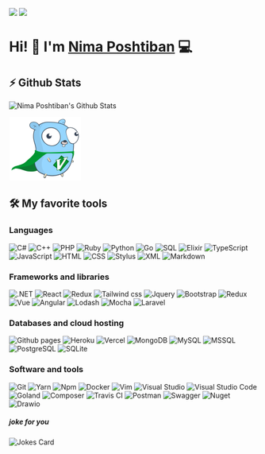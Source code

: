 [![](https://komarev.com/ghpvc/?username=nimaposhtiban&color=blue&label=Profile%20Views)](https://github.com/nimaposhtiban/nimaposhtiban)
[![](https://img.shields.io/github/followers/nimaposhtiban?label=GitHub%20Followers)](https://github.com/nimaposhtiban)

# Hi! 👋 I'm [Nima Poshtiban](https://nimaposhtiban.vercel.app//) 💻

## ⚡ Github Stats

![Nima Poshtiban's Github Stats](https://github-readme-stats.vercel.app/api?username=nimaposhtiban&count_private=true&show_icons=true&theme=solarized-light)

<img style="max width;100%" src="./vim-go.png">

## 🛠️ My favorite tools

### Languages

<a><img alt="C#" src="https://img.shields.io/badge/-C%23-239120?logo=Csharp&style=plastic&logoWidth=20"></a> 
<a><img alt="C++" src="https://img.shields.io/badge/-C++-00599C?logo=cplusplus&logoColor=white&style=plastic&logoWidth=20"></a>
<img alt="PHP" src="https://img.shields.io/badge/-PHP-777BB4?logo=php&logoColor=white&style=plastic&logoWidth=20">
<img alt="Ruby" src="https://img.shields.io/badge/-Ruby-CC342D?logo=ruby&logoColor=white&style=plastic&logoWidth=20">
<img alt="Python" src="https://img.shields.io/badge/-Python-3776AB?logo=python&logoColor=white&style=plastic&logoWidth=20">
<img alt="Go" src="https://img.shields.io/badge/-Golang-00ADD8?logo=go&logoColor=white&style=plastic&logoWidth=20">
<img alt="SQL" src="https://custom-icon-badges.herokuapp.com/badge/SQL-025E8C.svg?logo=database&logoColor=white&style=plastic">
<img alt="Elixir" src="https://img.shields.io/badge/-Elixir-4B275F?logo=elixir&logoColor=white&style=plastic&logoWidth=20">
<img alt="TypeScript" src="https://img.shields.io/badge/-TypeScript-3178C6?logo=typescript&logoColor=white&style=plastic&logoWidth=20">
<img alt="JavaScript" src="https://img.shields.io/badge/-JavaScript-black?logo=javascript&logoColor=F7DF1E&style=plastic&logoWidth=20">
<img alt="HTML" src="https://img.shields.io/badge/-HTML-E34F26?logo=html5&logoColor=white&style=plastic&logoWidth=20">
<img alt="CSS" src="https://img.shields.io/badge/-CSS-1572B6?logo=html5&logoColor=white&style=plastic&logoWidth=20">
<img alt="Stylus" src="https://img.shields.io/badge/-Stylus-333333?logo=stylus&logoColor=white&style=plastic&logoWidth=20">
<img alt="XML" src="https://img.shields.io/badge/-XML-E34F26?logo=svg&logoColor=white&style=plastic&logoWidth=20">
<img alt="Markdown" src="https://img.shields.io/badge/-Markdown-black?logo=markdown&logoColor=white&style=plastic&logoWidth=20">
<br/>

### Frameworks and libraries

<img alt=".NET" src="https://img.shields.io/badge/-.NET-512BD4?logo=dotnet&logoColor=white&style=plastic&logoWidth=20">
<img alt="React" src="https://img.shields.io/badge/-ReactJS-black?logo=react&logoColor=61DAFB&style=plastic&logoWidth=20">
<img alt="Redux" src="https://img.shields.io/badge/-Redux-764ABC?logo=redux&logoColor=white&style=plastic&logoWidth=20">
<img alt="Tailwind css" src="https://img.shields.io/badge/-Tailwind-06B6D4?logo=tailwindcss&logoColor=white&style=plastic&logoWidth=20">
<img alt="Jquery" src="https://img.shields.io/badge/-JQuery-0769AD?logo=jquery&logoColor=white&style=plastic&logoWidth=20">
<img alt="Bootstrap" src="https://img.shields.io/badge/-Bootstrap-7952B3?logo=bootstrap&logoColor=white&style=plastic&logoWidth=20">
<img alt="Redux" src="https://img.shields.io/badge/-ExpressJS-white?logo=express&logoColor=000000&style=plastic&logoWidth=20">
<img alt="Vue" src="https://img.shields.io/badge/-VueJS-4FC08D?logo=vuedotjs&logoColor=white&style=plastic&logoWidth=20">
<img alt="Angular" src="https://img.shields.io/badge/-Angular-DD0031?logo=angular&logoColor=white&style=plastic&logoWidth=20">
<img alt="Lodash" src="https://img.shields.io/badge/-Lodash-3492FF?logo=lodash&logoColor=white&style=plastic&logoWidth=20">
<img alt="Mocha" src="https://img.shields.io/badge/-Mocha-8D6748?logo=mocha&logoColor=white&style=plastic&logoWidth=20">
<img alt="Laravel" src="https://img.shields.io/badge/-Laravel-FF2D20?logo=laravel&logoColor=white&style=plastic&logoWidth=20">
<br/>

### Databases and cloud hosting

<img alt="Github pages" src="https://img.shields.io/badge/-Github%20Pages-181717?logo=github&logoColor=white&style=plastic&logoWidth=20">
<img alt="Heroku" src="https://img.shields.io/badge/-Heroku-430098?logo=heroku&logoColor=white&style=plastic&logoWidth=20">
<img alt="Vercel" src="https://img.shields.io/badge/-Vercel-white?logo=vercel&logoColor=black&style=plastic&logoWidth=20">
<img alt="MongoDB" src="https://img.shields.io/badge/-MongoDB-47A248?logo=mongodb&logoColor=white&style=plastic&logoWidth=20">
<img alt="MySQL" src="https://img.shields.io/badge/-MySQL-4479A1?logo=mysql&logoColor=white&style=plastic&logoWidth=20">
<img alt="MSSQL" src="https://img.shields.io/badge/-MSSQL%20Server-CC2927?logo=microsoftsqlserver&logoColor=white&style=plastic&logoWidth=20">
<img alt="PostgreSQL" src="https://img.shields.io/badge/-PostgreSQL-4169E1?logo=postgresql&logoColor=white&style=plastic&logoWidth=20">
<img alt="SQLite" src="https://img.shields.io/badge/-SQLite-003B57?logo=sqlite&logoColor=white&style=plastic&logoWidth=20">

### Software and tools

<img alt="Git" src="https://img.shields.io/badge/-Git-F05032?logo=git&logoColor=white&style=plastic&logoWidth=20">
<img alt="Yarn" src="https://img.shields.io/badge/-Yarn-2C8EBB?logo=yarn&logoColor=white&style=plastic&logoWidth=20">
<img alt="Npm" src="https://img.shields.io/badge/-npm-CB3837?logo=npm&logoColor=white&style=plastic&logoWidth=20">
<img alt="Docker" src="https://img.shields.io/badge/-Docker-2496ED?logo=docker&logoColor=white&style=plastic&logoWidth=20">
<img alt="Vim" src="https://img.shields.io/badge/-Vim-white?logo=vim&logoColor=019733&style=plastic&logoWidth=20">
<img alt="Visual Studio" src="https://img.shields.io/badge/-Visual%20Studio-5C2D91?logo=visualstudio&logoColor=white&style=plastic&logoWidth=20">
<img alt="Visual Studio Code" src="https://img.shields.io/badge/-Visual%20Studio%20Code-007ACC?logo=visualstudiocode&logoColor=white&style=plastic&logoWidth=20">
<img alt="Goland" src="https://img.shields.io/badge/-Goland-000000?logo=goland&logoColor=white&style=plastic&logoWidth=20">
<img alt="Composer" src="https://img.shields.io/badge/-Composer-885630?logo=composer&logoColor=white&style=plastic&logoWidth=20">
<img alt="Travis CI" src="https://img.shields.io/badge/-Travis%20Ci-3EAAAF?logo=travisci&logoColor=white&style=plastic&logoWidth=20">
<img alt="Postman" src="https://img.shields.io/badge/-Postman-FF6C37?logo=postman&logoColor=white&style=plastic">
<img alt="Swagger" src="https://img.shields.io/badge/-Swagger-85EA2D?logo=swagger&logoColor=white&style=plastic&logoWidth=20">
<img alt="Nuget" src="https://img.shields.io/badge/-Nuget-004880?logo=nuget&logoColor=white&style=plastic&logoWidth=20">
<img alt="Drawio" src="https://img.shields.io/badge/-Diagrams.net-F08705?logo=diagramsdotnet&logoColor=white&style=plastic&logoWidth=20">


##### joke for you

![Jokes Card](https://readme-jokes.vercel.app/api?theme=solarized-light)
